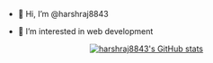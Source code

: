 - 👋 Hi, I’m @harshraj8843

- 👀 I’m interested in web development

<div align="center">

[![harshraj8843's GitHub stats](https://github-readme-stats.vercel.app/api?username=harshraj8843&count_private=true&show_icons=true)](https://github.com/harshraj8843)

</div>